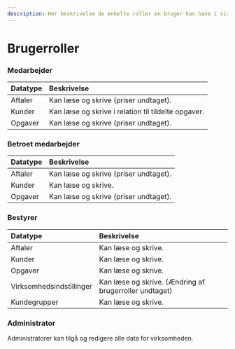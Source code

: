 ```yaml
---
description: Her beskrivelse de enkelte roller en bruger kan have i virksomheden.
---
```


# Brugerroller

### Medarbejder

| Datatype | Beskrivelse |
| :--- | :--- |
| Aftaler | Kan læse og skrive \(priser undtaget\). |
| Kunder | Kan læse og skrive i relation til tildelte opgaver. |
| Opgaver | Kan læse og skrive \(priser undtaget\). |

### Betroet medarbejder

| Datatype | Beskrivelse |
| :--- | :--- |
| Aftaler | Kan læse og skrive \(priser undtaget\). |
| Kunder | Kan læse og skrive. |
| Opgaver | Kan læse og skrive \(priser undtaget\). |

### Bestyrer

| Datatype | Beskrivelse |
| :--- | :--- |
| Aftaler | Kan læse og skrive. |
| Kunder | Kan læse og skrive. |
| Opgaver | Kan læse og skrive. |
| Virksomhedsindstillinger | Kan læse og skrive. \(Ændring af brugerroller undtaget\) |
| Kundegrupper | Kan læse og skrive. |

### Administrator

Administratorer kan tilgå og redigere alle data for virksomheden.


